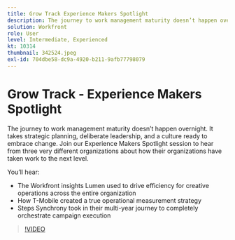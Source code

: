 ```yaml
---
title: Grow Track Experience Makers Spotlight
description: The journey to work management maturity doesn’t happen overnight. It takes strategic planning, deliberate leadership, and a culture ready to embrace change.
solution: Workfront
role: User
level: Intermediate, Experienced
kt: 10314
thumbnail: 342524.jpeg
exl-id: 704dbe58-dc9a-4920-b211-9afb77798079
---
```

# Grow Track - Experience Makers Spotlight

The journey to work management maturity doesn’t happen overnight. It takes strategic planning, deliberate leadership, and a culture ready to embrace change. Join our Experience Makers Spotlight session to hear from three very different organizations about how their organizations have taken work to the next level.

You’ll hear:

* The Workfront insights Lumen used to drive efficiency for creative operations across the entire organization
* How T-Mobile created a true operational measurement strategy
* Steps Synchrony took in their multi-year journey to completely orchestrate campaign execution

>[!VIDEO](https://video.tv.adobe.com/v/342524/?quality=12&learn=on)

